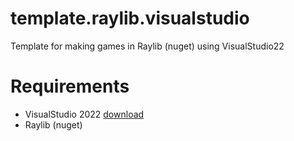 # template.raylib.visualstudio
Template for making games in Raylib (nuget) using VisualStudio22

# Requirements
- VisualStudio 2022 [download](https://visualstudio.microsoft.com/thank-you-downloading-visual-studio/?sku=Community&channel=Release&version=VS2022&source=VSLandingPage&passive=false&cid=2030)
- Raylib (nuget)
